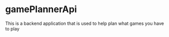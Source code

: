 # gamePlannerApi
This is a backend application that is used to help plan what games you have to play
